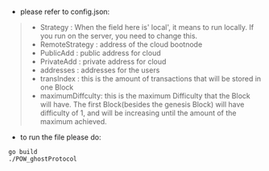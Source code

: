 * please refer to config.json: 

>* Strategy : When the field here is' local', it means to run locally. If you run on the server, you need to change this.
>* RemoteStrategy : address of the cloud bootnode
>* PublicAdd : public address for cloud
>* PrivateAdd : private address for cloud
>* addresses : addresses for the users
>* transIndex : this is the amount of transactions that will be stored in one Block
>* maximumDiffculty: this is the maximum Difficulty that the Block will have. The first Block(besides the genesis Block)
>will have difficulty of 1, and will be increasing until the amount of the maximum achieved.

* to run the file please do:

~~~shell
go build
./POW_ghostProtocol 
~~~


